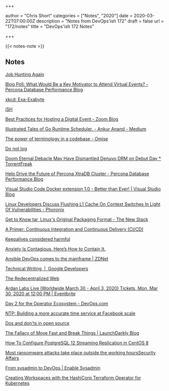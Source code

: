 +++

author = "Chris Short"
categories = ["Notes", "2020"]
date = 2020-03-22T07:00:00Z
description = "Notes from DevOps'ish 172"
draft = false
url = "172/notes"
title = "DevOps'ish 172 Notes"

+++

{{< notes-note >}}

## Notes

[Job Hunting Again](https://afreshcup.com/home/2020/03/21/job-hunting-again)

[Blog Poll: What Would Be a Key Motivator to Attend Virtual Events? - Percona Database Performance Blog](https://www.percona.com/blog/2020/03/20/blog-poll-what-would-be-a-key-motivator-to-attend-virtual-events/)

[xkcd: Exa-Exabyte](https://xkcd.com/2283/)

[iSH](https://ish.app/)

[Best Practices for Hosting a Digital Event - Zoom Blog](https://blog.zoom.us/wordpress/2020/03/04/best-practices-for-hosting-a-digital-event/)

[Illustrated Tales of Go Runtime Scheduler. - Ankur Anand - Medium](https://medium.com/@ankur_anand/illustrated-tales-of-go-runtime-scheduler-74809ef6d19b)

[The power of terminology in a codebase - Omise](https://blog.omise.co/the-power-of-terminology-in-codebase-15d37a9e1c52)

[Do not log](https://sobolevn.me/2020/03/do-not-log)

[Doom Eternal Debacle May Have Dismantled Denuvo DRM on Debut Day * TorrentFreak](https://torrentfreak.com/doom-eternal-debacle-may-have-dismantled-denuvo-drm-on-debut-day-1200320/)

[Help Drive the Future of Percona XtraDB Cluster - Percona Database Performance Blog](https://www.percona.com/blog/2020/03/19/help-drive-the-future-of-percona-xtradb-cluster/)

[Visual Studio Code Docker extension 1.0 - Better than Ever! | Visual Studio Blog](https://devblogs.microsoft.com/visualstudio/visual-studio-code-docker-extension-1-0-better-than-ever/)

[Linux Developers Discuss Flushing L1 Cache On Context Switches In Light Of Vulnerabilities - Phoronix](https://www.phoronix.com/scan.php?page=news_item&px=POC-Flush-L1d-On-Context-Switch)

[Get to Know tar, Linux's Original Packaging Format - The New Stack](https://thenewstack.io/get-to-know-tar-linuxs-original-packaging-format/)

[A Primer: Continuous Integration and Continuous Delivery (CI/CD)](https://thenewstack.io/a-primer-continuous-integration-and-continuous-delivery-ci-cd/)

[Keepalives considered harmful](https://blog.cloudflare.com/keepalives-considered-harmful/)

[Anxiety Is Contagious. Here’s How to Contain It.](https://hbr.org/2020/03/anxiety-is-contagious-heres-how-to-contain-it)

[Ansible DevOps comes to the mainframe | ZDNet](https://www.zdnet.com/article/ansible-devops-comes-to-the-mainframe/)

[Technical Writing  |  Google Developers](https://developers.google.com/tech-writing)

[The Redecentralized Web](https://hbr.org/podcast/2020/03/the-decentralized-internet)

[Ardan Labs Live (Worldwide March 30 - April 3, 2020) Tickets, Mon, Mar 30, 2020 at 12:00 PM | Eventbrite](https://www.eventbrite.com/e/ardan-labs-live-worldwide-march-30-april-3-2020-tickets-100331129108)

[Day 2 for the Operator Ecosystem - DevOps.com](https://devops.com/day-2-for-the-operator-ecosystem/)

[NTP: Building a more accurate time service at Facebook scale](https://engineering.fb.com/production-engineering/ntp-service/)

[Dos and don'ts in open source](https://geirsson.com/open-source.html)

[The Fallacy of Move Fast and Break Things | LaunchDarkly Blog](https://launchdarkly.com/blog/the-fallacy-of-move-fast-and-break-things/)

[How To Configure PostgreSQL 12 Streaming Replication in CentOS 8](https://www.tecmint.com/configure-postgresql-streaming-replication-in-centos-8/)

[Most ransomware attacks take place outside the working hoursSecurity Affairs](https://securityaffairs.co/wordpress/99844/malware/ransomware-deployments-report.html)

[From sysadmin to DevOps | Enable Sysadmin](https://www.redhat.com/sysadmin/sysadmin-devops)

[Creating Workspaces with the HashiCorp Terraform Operator for Kubernetes](https://www.hashicorp.com/blog/creating-workspaces-with-the-hashicorp-terraform-operator-for-kubernetes/)
